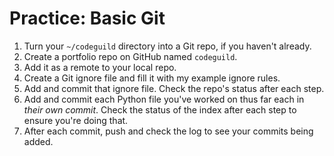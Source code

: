 # Practice: Basic Git

1. Turn your `~/codeguild` directory into a Git repo, if you haven't already.
1. Create a portfolio repo on GitHub named `codeguild`.
1. Add it as a remote to your local repo.
1. Create a Git ignore file and fill it with my example ignore rules.
1. Add and commit that ignore file.
Check the repo's status after each step.
1. Add and commit each Python file you've worked on thus far each in _their own commit_.
Check the status of the index after each step to ensure you're doing that.
1. After each commit, push and check the log to see your commits being added.
